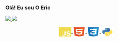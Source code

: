 ### Olá! Eu sou O Eric 



<div>
  <a href="https://github.com/ericalvesz">
  <img height="180em" src="https://github-readme-stats.vercel.app/api?username=ericalvesz&show_icons=true&theme=dracula&include_all_commits=true&count_private=true"/>
  <img height="180em" src="https://github-readme-stats.vercel.app/api/top-langs/?username=ericalvesz&layout=compact&langs_count=7&theme=dracula"/>
</div>
<div style="display: inline_block"
align="center"><br>
  <img align="center" alt="Rafa-Js"  height="30" width="40" src="https://raw.githubusercontent.com/devicons/devicon/master/icons/javascript/javascript-plain.svg">
  <img align="center" alt="Rafa-HTML" height="30" width="40" src="https://raw.githubusercontent.com/devicons/devicon/master/icons/html5/html5-original.svg">
  <img align="center" alt="Rafa-CSS" height="30" width="40" src="https://raw.githubusercontent.com/devicons/devicon/master/icons/css3/css3-original.svg">
  <img align="center" alt="Rafa-Python" height="30" width="40" src="https://raw.githubusercontent.com/devicons/devicon/master/icons/python/python-original.svg">

  

